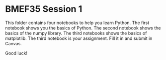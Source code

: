 # BMEF35 Session 1
This folder contains four notebooks to help you learn Python. The first notebook shows you the basics of Python. The second notebook shows the basics of the numpy library. The third notebooks shows the basics of matplotlib. The third notebook is your assignment. Fill it in and submit in Canvas.


Good luck!
